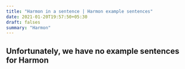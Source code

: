 ```yaml
---
title: "Harmon in a sentence | Harmon example sentences"
date: 2021-01-20T19:57:50+05:30
draft: falses
summary: "Harmon"
---
```

## Unfortunately, we have no example sentences for Harmon                 
